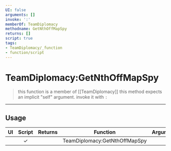 ```yaml
---
UI: false
arguments: []
invoke: ':'
memberOf: TeamDiplomacy
methodname: GetNthOffMapSpy
returns: []
script: true
tags:
- TeamDiplomacy/_function
- function/script
---
```

# TeamDiplomacy:GetNthOffMapSpy
> this function is a member of [[TeamDiplomacy]]
> this method expects an implicit "self" argument. invoke it with `:`
-----
## Usage
|  UI | Script | Returns | Function | Arguments |
|:---:|:------:|-------:|:--------:|:---------|
| |✓||TeamDiplomacy:GetNthOffMapSpy||
